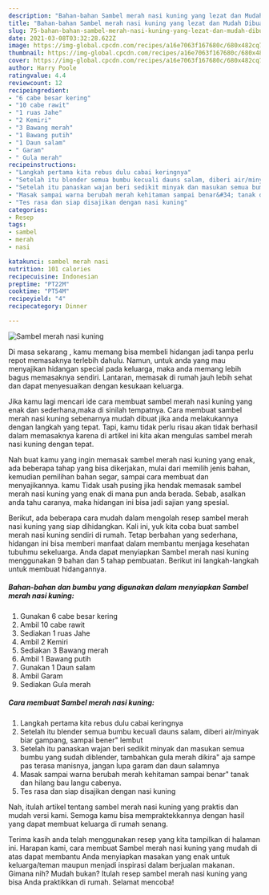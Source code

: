 ```yaml
---
description: "Bahan-bahan Sambel merah nasi kuning yang lezat dan Mudah Dibuat"
title: "Bahan-bahan Sambel merah nasi kuning yang lezat dan Mudah Dibuat"
slug: 75-bahan-bahan-sambel-merah-nasi-kuning-yang-lezat-dan-mudah-dibuat
date: 2021-03-08T03:32:28.622Z
image: https://img-global.cpcdn.com/recipes/a16e7063f167680c/680x482cq70/sambel-merah-nasi-kuning-foto-resep-utama.jpg
thumbnail: https://img-global.cpcdn.com/recipes/a16e7063f167680c/680x482cq70/sambel-merah-nasi-kuning-foto-resep-utama.jpg
cover: https://img-global.cpcdn.com/recipes/a16e7063f167680c/680x482cq70/sambel-merah-nasi-kuning-foto-resep-utama.jpg
author: Harry Poole
ratingvalue: 4.4
reviewcount: 12
recipeingredient:
- "6 cabe besar kering"
- "10 cabe rawit"
- "1 ruas Jahe"
- "2 Kemiri"
- "3 Bawang merah"
- "1 Bawang putih"
- "1 Daun salam"
- " Garam"
- " Gula merah"
recipeinstructions:
- "Langkah pertama kita rebus dulu cabai keringnya"
- "Setelah itu blender semua bumbu kecuali dauns salam, diberi air/minyak biar gampang, sampai bener&#34; lembut"
- "Setelah itu panaskan wajan beri sedikit minyak dan masukan semua bumbu yang sudah diblender, tambahkan gula merah dikira&#34; aja sampe pas terasa manisnya, jangan lupa garam dan daun salamnya"
- "Masak sampai warna berubah merah kehitaman sampai benar&#34; tanak dan hilang bau langu cabenya."
- "Tes rasa dan siap disajikan dengan nasi kuning"
categories:
- Resep
tags:
- sambel
- merah
- nasi

katakunci: sambel merah nasi 
nutrition: 101 calories
recipecuisine: Indonesian
preptime: "PT22M"
cooktime: "PT54M"
recipeyield: "4"
recipecategory: Dinner

---
```



![Sambel merah nasi kuning](https://img-global.cpcdn.com/recipes/a16e7063f167680c/680x482cq70/sambel-merah-nasi-kuning-foto-resep-utama.jpg)

Di masa  sekarang , kamu memang bisa membeli hidangan jadi tanpa perlu repot memasaknya terlebih dahulu. Namun, untuk anda yang mau menyajikan hidangan special pada keluarga, maka anda memang lebih bagus memasaknya sendiri. Lantaran, memasak di rumah jauh lebih sehat dan dapat menyesuaikan dengan kesukaan keluarga.

Jika kamu lagi mencari ide cara membuat sambel merah nasi kuning yang enak dan sederhana,maka di sinilah tempatnya. Cara membuat sambel merah nasi kuning  sebenarnya mudah dibuat jika anda melakukannya dengan langkah yang tepat. Tapi, kamu tidak perlu risau akan tidak berhasil dalam memasaknya 
karena di artikel ini kita akan mengulas sambel merah nasi kuning dengan tepat.  



Nah buat kamu yang ingin memasak sambel merah nasi kuning yang enak, ada beberapa tahap yang bisa dikerjakan, mulai dari memilih jenis bahan, kemudian pemilihan bahan segar, sampai cara membuat dan menyajikannya. kamu Tidak usah pusing jika hendak memasak sambel merah nasi kuning yang enak di mana pun anda berada. Sebab, asalkan anda  tahu caranya, maka hidangan ini bisa jadi sajian yang spesial.

Berikut, ada beberapa cara mudah dalam mengolah resep sambel merah nasi kuning yang siap dihidangkan. Kali ini, yuk kita coba buat sambel merah nasi kuning sendiri di rumah. Tetap berbahan yang sederhana, hidangan ini bisa memberi manfaat dalam membantu menjaga kesehatan tubuhmu sekeluarga. Anda dapat menyiapkan Sambel merah nasi kuning menggunakan 9 bahan dan 5 tahap pembuatan. Berikut ini langkah-langkah untuk membuat hidangannya.

<!--inarticleads1-->

##### Bahan-bahan dan bumbu yang digunakan dalam menyiapkan Sambel merah nasi kuning:

1. Gunakan 6 cabe besar kering
1. Ambil 10 cabe rawit
1. Sediakan 1 ruas Jahe
1. Ambil 2 Kemiri
1. Sediakan 3 Bawang merah
1. Ambil 1 Bawang putih
1. Gunakan 1 Daun salam
1. Ambil  Garam
1. Sediakan  Gula merah




<!--inarticleads2-->

##### Cara membuat Sambel merah nasi kuning:

1. Langkah pertama kita rebus dulu cabai keringnya
1. Setelah itu blender semua bumbu kecuali dauns salam, diberi air/minyak biar gampang, sampai bener&#34; lembut
1. Setelah itu panaskan wajan beri sedikit minyak dan masukan semua bumbu yang sudah diblender, tambahkan gula merah dikira&#34; aja sampe pas terasa manisnya, jangan lupa garam dan daun salamnya
1. Masak sampai warna berubah merah kehitaman sampai benar&#34; tanak dan hilang bau langu cabenya.
1. Tes rasa dan siap disajikan dengan nasi kuning




Nah, itulah artikel tentang  sambel merah nasi kuning  yang praktis dan mudah versi kami. Semoga kamu bisa mempraktekkannya dengan hasil yang dapat membuat keluarga di rumah senang. 

Terima kasih anda telah menggunakan resep yang kita tampilkan di halaman ini. Harapan kami, cara membuat  Sambel merah nasi kuning yang mudah di atas dapat membantu Anda menyiapkan masakan yang enak untuk keluarga/teman maupun menjadi inspirasi dalam berjualan makanan. Gimana nih? Mudah bukan? Itulah resep sambel merah nasi kuning yang bisa Anda praktikkan di rumah. Selamat mencoba!

